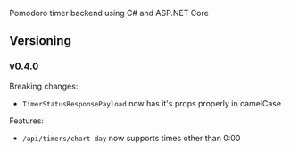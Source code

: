 Pomodoro timer backend using C# and ASP.NET Core

## Versioning

### v0.4.0

Breaking changes:
- `TimerStatusResponsePayload` now has it's props properly in camelCase

Features:
- `/api/timers/chart-day` now supports times other than 0:00